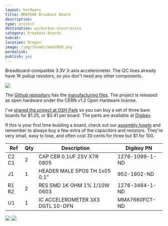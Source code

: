 ```yaml
---
layout: hardware
title: MMA7660 Breakout Board
description: 
type: project
destination: wickerbox-electronics
category: breakout-boards
subcat: 
location: Oregon
image: /img/thumbs/mma7660.png
permalink: 
publish: yes
---
```


Breadboard-compatible 3.3V 3-axis accelerometer. The I2C lines already have 1K pullup resistors, so you don't need any other components.

<img src="https://photos.smugmug.com/Projects/Breakout-Boards/n-Sp9mRP/i-XwtV5LM/0/O/i-XwtV5LM.png">

The [Github repository](https://github.com/wickerbox/Basic-Breakout-Boards/tree/master/mma7660-sensor-breakout) has the [manufacturing files](https://github.com/wickerbox/Basic-Breakout-Boards/blob/master/mma7660-sensor-breakout/mma7660-sensor-breakout-v1.1.zip?raw=true). The project is released as open hardware under the CERN v1.2 Open Hardware license.

I've [shared the project at OSH Park](https://oshpark.com/shared_projects/YDCCxiCM) so you can buy a set of three bare boards for $1.25, or $0.41 per board. The parts are available at [Digikey](http://digikey.com). 

If this is your first time building a board, check out our [assembly howto](/kicad-workflow/assembly/) and remember to always buy a few extra of the capacitors and resistors. They're very small, easy to lose, and often cost 30 cents for three but $1 for 100.

|Ref|Qty|Description|Digikey PN|
|---|---|-----------|------|
|C2 C1|2|CAP CER 0.1UF 25V X7R 0805|1276-1099-1-ND|
|J1|1|HEADER MALE 5POS TH 1x05 0.1”|952-1902-ND|
|R1 R2|2|RES SMD 1K OHM 1% 1/10W 0603|1276-3484-1-ND|
|U1|1|IC ACCELEROMETER 3X3 DGTL 10-DFN|MMA7660FCT-ND|

<img src="https://photos.smugmug.com/Projects/Breakout-Boards/n-Sp9mRP/i-dStXLh2/0/O/i-dStXLh2.png">

<img src="https://photos.smugmug.com/Projects/Breakout-Boards/n-Sp9mRP/i-7NZB6dk/0/L/i-7NZB6dk-L.png">


